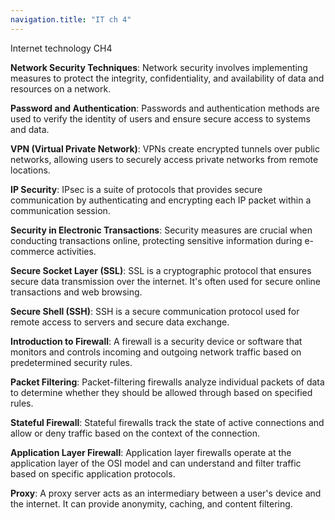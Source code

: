 ```yaml
---
navigation.title: "IT ch 4"
---
```

Internet technology CH4

**Network Security Techniques**:
Network security involves implementing measures to protect the integrity, confidentiality, and availability of data and resources on a network.

**Password and Authentication**:
Passwords and authentication methods are used to verify the identity of users and ensure secure access to systems and data.

**VPN (Virtual Private Network)**:
VPNs create encrypted tunnels over public networks, allowing users to securely access private networks from remote locations.

**IP Security**:
IPsec is a suite of protocols that provides secure communication by authenticating and encrypting each IP packet within a communication session.

**Security in Electronic Transactions**:
Security measures are crucial when conducting transactions online, protecting sensitive information during e-commerce activities.

**Secure Socket Layer (SSL)**:
SSL is a cryptographic protocol that ensures secure data transmission over the internet. It's often used for secure online transactions and web browsing.

**Secure Shell (SSH)**:
SSH is a secure communication protocol used for remote access to servers and secure data exchange.

**Introduction to Firewall**:
A firewall is a security device or software that monitors and controls incoming and outgoing network traffic based on predetermined security rules.

**Packet Filtering**:
Packet-filtering firewalls analyze individual packets of data to determine whether they should be allowed through based on specified rules.

**Stateful Firewall**:
Stateful firewalls track the state of active connections and allow or deny traffic based on the context of the connection.

**Application Layer Firewall**:
Application layer firewalls operate at the application layer of the OSI model and can understand and filter traffic based on specific application protocols.

**Proxy**:
A proxy server acts as an intermediary between a user's device and the internet. It can provide anonymity, caching, and content filtering.